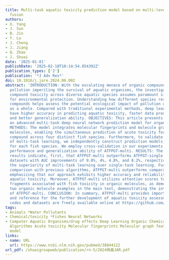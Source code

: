 ```yaml
---
title: Multi-task aquatic toxicity prediction model based on multi-level features
  fusion
authors:
- X. Yang
- J. Sun
- B. Jin
- Y. Lu
- J. Cheng
- J. Jiang
- Q. Zhao
- J. Shuai
date: '2025-01-01'
publishDate: '2025-02-18T10:14:54.854392Z'
publication_types: ['2']
publication: '*J Adv Res*'
doi: 10.1016/j.jare.2024.06.002
abstract: 'INTRODUCTION: With the escalating menace of organic compounds in environmental
  pollution imperiling the survival of aquatic organisms, the investigation of organic
  compound toxicity across diverse aquatic species assumes paramount significance
  for environmental protection. Understanding how different species respond to these
  compounds helps assess the potential ecological impact of pollution on aquatic ecosystems
  as a whole. Compared with traditional experimental methods, deep learning methods
  have higher accuracy in predicting aquatic toxicity, faster data processing speed
  and better generalization ability. OBJECTIVES: This article presents ATFPGT-multi,
  an advanced multi-task deep neural network prediction model for organic toxicity.
  METHODS: The model integrates molecular fingerprints and molecule graphs to characterize
  molecules, enabling the simultaneous prediction of acute toxicity for the same organic
  compound across four distinct fish species. Furthermore, to validate the advantages
  of multi-task learning, we independently construct prediction models, named ATFPGT-single,
  for each fish species. We employ cross-validation in our experiments to assess the
  performance and generalization ability of ATFPGT-multi. RESULTS: The experimental
  results indicate, first, that ATFPGT-multi outperforms ATFPGT-single on four fish
  datasets with AUC improvements of 9.8%, 4%, 4.8%, and 8.2%, respectively, demonstrating
  the superiority of multi-task learning over single-task learning. Furthermore, in
  comparison with previous algorithms, ATFPGT-multi outperforms comparative methods,
  emphasizing that our approach exhibits higher accuracy and reliability in predicting
  aquatic toxicity. Moreover, ATFPGT-multi utilizes attention scores to identify molecular
  fragments associated with fish toxicity in organic molecules, as demonstrated by
  two organic molecule examples in the main text, demonstrating the interpretability
  of ATFPGT-multi. CONCLUSION: In summary, ATFPGT-multi provides important support
  and reference for the further development of aquatic toxicity assessment. All of
  codes and datasets are freely available online at https://github.com/zhaoqi106/ATFPGT-multi.'
tags:
- Animals *Water Pollutants
- Chemical/toxicity *Fishes Neural Networks
- Computer Aquatic Organisms/drug effects Deep Learning Organic Chemicals/toxicity
  Algorithms Acute toxicity Molecular fingerprints Molecular graph features Multi-task
  model
links:
- name: URL
  url: https://www.ncbi.nlm.nih.gov/pubmed/38844122
url_pdf: /shuaigroupweb/publication/rn-5/2024杨鑫JAR.pdf
---
```

